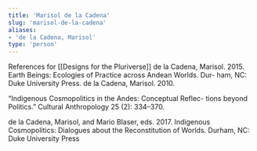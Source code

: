 ```yaml
---
title: 'Marisol de la Cadena'
slug: 'marisol-de-la-cadena'
aliases:
- 'de la Cadena, Marisol'
type: 'person'
---
```


References for [[Designs for the Pluriverse]]
de la Cadena, Marisol. 2015. Earth Beings: Ecologies of Practice across Andean Worlds. Dur- ham, NC: Duke University Press. de la Cadena, Marisol. 2010. 

“Indigenous Cosmopolitics in the Andes: Conceptual Reflec- tions beyond Politics.” Cultural Anthropology 25 (2): 334–370. 

de la Cadena, Marisol, and Mario Blaser, eds. 2017. Indigenous Cosmopolitics: Dialogues about the Reconstitution of Worlds. Durham, NC: Duke University Press